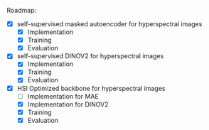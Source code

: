 Roadmap:

- [x] self-supervised masked autoencoder for hyperspectral images
  - [x] Implementation
  - [x] Training
  - [x] Evaluation
- [x] self-supervised DINOV2 for hyperspectral images
  - [x] Implementation
  - [x] Training
  - [x] Evaluation
- [x] HSI Optimized backbone for hyperspectral images
  - [ ] Implementation for MAE
  - [x] Implementation for DINOV2
  - [x] Training
  - [x] Evaluation